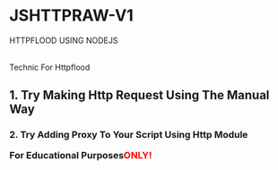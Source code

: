 # JSHTTPRAW-V1
HTTPFLOOD USING NODEJS

<br>Technic For Httpflood
<h2>1. Try Making Http Request Using The Manual Way
<h3>2. Try Adding Proxy To Your Script Using Http Module

<p>For Educational Purposes<span style="color:red">ONLY!</span></p>
